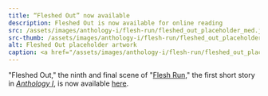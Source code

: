```yaml
---
title: “Fleshed Out” now available
description: Fleshed Out is now available for online reading
src: /assets/images/anthology-i/flesh-run/fleshed_out_placeholder_med.jpg
src-thumb: /assets/images/anthology-i/flesh-run/fleshed_out_placeholder_small.jpg
alt: Fleshed Out placeholder artwork
caption: <a href="/assets/images/anthology-i/flesh-run/fleshed_out_placeholder.jpg" target="_blank">AI placeholder artwork</a> generated above using <a href="https://creator.nightcafe.studio/creation/2fIoR768ZFI2PrkToIGz" target="_blank">SD 1.5</a> — <a href="https://creativecommons.org/publicdomain/zero/1.0/" target="_blank">CC0 1.0</a>
---
```


"Fleshed Out," the ninth and final scene of "[Flesh Run](/anthology-i/flesh-run/)," the first short story in *[Anthology I](/anthology-i/)*, is now available [here](/anthology-i/flesh-run/fleshed-out/).